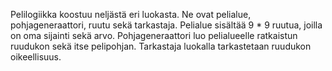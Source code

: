 Pelilogiikka koostuu neljästä eri luokasta. Ne ovat pelialue, pohjageneraattori, ruutu sekä tarkastaja. Pelialue sisältää 9 * 9 ruutua, joilla on oma sijainti sekä arvo. Pohjageneraattori luo pelialueelle ratkaistun ruudukon sekä itse pelipohjan. Tarkastaja luokalla tarkastetaan ruudukon oikeellisuus.
